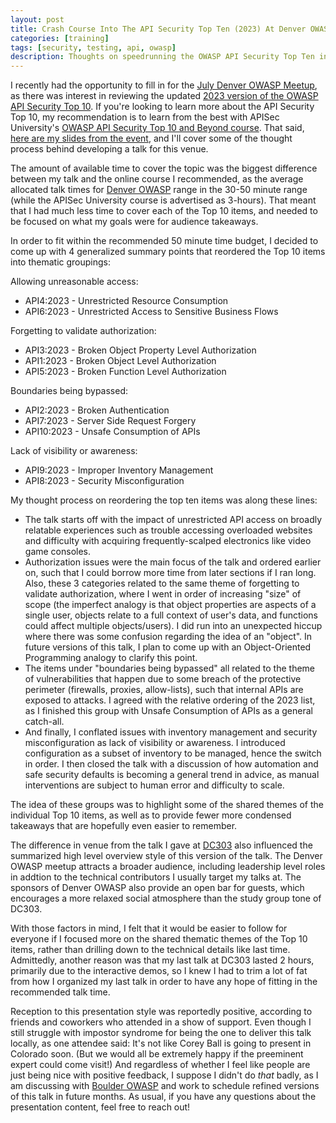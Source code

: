 ```yaml
---
layout: post
title: Crash Course Into The API Security Top Ten (2023) At Denver OWASP
categories: [training]
tags: [security, testing, api, owasp]
description: Thoughts on speedrunning the OWASP API Security Top Ten in less than an hour
---
```


I recently had the opportunity to fill in for the [July Denver OWASP Meetup](https://www.meetup.com/denver-owasp/events/294482375), as there was interest in reviewing the updated [2023 version of the OWASP API Security Top 10](https://owasp.org/www-project-api-security/).
If you're looking to learn more about the API Security Top 10, my recommendation is to learn from the best with APISec University's [OWASP API Security Top 10 and Beyond course](https://www.apisecuniversity.com/courses/owasp-api-security-top-10-and-beyond).  That said, [here are my slides from the event](https://docs.google.com/presentation/d/1Yw2DX3_jpNJNzW4s1Dx7oYtgk1yXMNglF02jQSeicwQ/edit?usp=sharing), and I'll cover some of the thought process behind developing a talk for this venue.

The amount of available time to cover the topic was the biggest difference between my talk and the online course I recommended, as the average allocated talk times for [Denver OWASP](https://www.meetup.com/denver-owasp/) range in the 30-50 minute range (while the APISec University course is advertised as 3-hours). That meant that I had much less time to cover each of the Top 10 items, and needed to be focused on what my goals were for audience takeaways.

In order to fit within the recommended 50 minute time budget, I decided to come up with 4 generalized summary points that reordered the Top 10 items into thematic groupings:

Allowing unreasonable access:
* API4:2023 - Unrestricted Resource Consumption
* API6:2023 - Unrestricted Access to Sensitive Business Flows

Forgetting to validate authorization:
* API3:2023 - Broken Object Property Level Authorization
* API1:2023 - Broken Object Level Authorization
* API5:2023 - Broken Function Level Authorization

Boundaries being bypassed:
* API2:2023 - Broken Authentication
* API7:2023 - Server Side Request Forgery
* API10:2023 - Unsafe Consumption of APIs

Lack of visibility or awareness:
* API9:2023 - Improper Inventory Management
* API8:2023 - Security Misconfiguration 


My thought process on reordering the top ten items was along these lines:

* The talk starts off with the impact of unrestricted API access on broadly relatable experiences such as trouble accessing overloaded websites and difficulty with acquiring frequently-scalped electronics like video game consoles.
* Authorization issues were the main focus of the talk and ordered earlier on, such that I could borrow more time from later sections if I ran long.  Also, these 3 categories related to the same theme of forgetting to validate authorization, where I went in order of increasing "size" of scope (the imperfect analogy is that object properties are aspects of a single user, objects relate to a full context of user's data, and functions could affect multiple objects/users).  I did run into an unexpected hiccup where there was some confusion regarding the idea of an "object".  In future versions of this talk, I plan to come up with an Object-Oriented Programming analogy to clarify this point.
* The items under "boundaries being bypassed" all related to the theme of vulnerabilities that happen due to some breach of the protective perimeter (firewalls, proxies, allow-lists), such that internal APIs are exposed to attacks. I agreed with the relative ordering of the 2023 list, as I finished this group with Unsafe Consumption of APIs as a general catch-all.
* And finally, I conflated issues with inventory management and security misconfiguration as lack of visibility or awareness. I introduced configuration as a subset of inventory to be managed, hence the switch in order.  I then closed the talk with a discussion of how automation and safe security defaults is becoming a general trend in advice, as manual interventions are subject to human error and difficulty to scale.


The idea of these groups was to highlight some of the shared themes of the individual Top 10 items, as well as to provide fewer more condensed takeaways that are hopefully even easier to remember.


The difference in venue from the talk I gave at [DC303](https://sunzenshen.github.io/training/2023/04/02/sharing-api-security-with-local-audiences.html) also influenced the summarized high level overview style of this version of the talk. The Denver OWASP meetup attracts a broader audience, including  leadership level roles in addtion to the technical contributors I usually target my talks at. The sponsors of Denver OWASP also provide an open bar for guests, which encourages a more relaxed social atmosphere than the study group tone of DC303. 

With those factors in mind, I felt that it would be easier to follow for everyone if I focused more on the shared thematic themes of the Top 10 items, rather than drilling down to the technical details like last time.  Admittedly, another reason was that my last talk at DC303 lasted 2 hours, primarily due to the interactive demos, so I knew I had to trim a lot of fat from how I organized my last talk in order to have any hope of fitting in the recommended talk time.

Reception to this presentation style was reportedly positive, according to friends and coworkers who attended in a show of support. Even though I still struggle with impostor syndrome for being the one to deliver this talk locally, as one attendee said: It's not like Corey Ball is going to present in Colorado soon.  (But we would all be extremely happy if the preeminent expert could come visit!)  And regardless of whether I feel like people are just being nice with positive feedback, I suppose I didn't do *that* badly, as I am discussing with [Boulder OWASP](https://www.meetup.com/OWASP-Boulder/) and work to schedule refined versions of this talk in future months. As usual, if you have any questions about the presentation content, feel free to reach out!